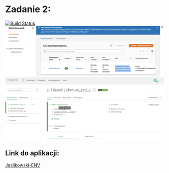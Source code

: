 
# Zadanie 2:
[![Build Status](https://app.travis-ci.com/Fileonii/chmury_zad_2.svg?branch=main)](https://app.travis-ci.com/Fileonii/chmury_zad_2)
![alt text](scr1.png "ELASTIC")
![alt text](scr2.png "TRAVISCI")

## Link do aplikacji:
[Jaslikowski-ENV](http://jaslikowski-env.eba-hepwf3cb.eu-central-1.elasticbeanstalk.com/)